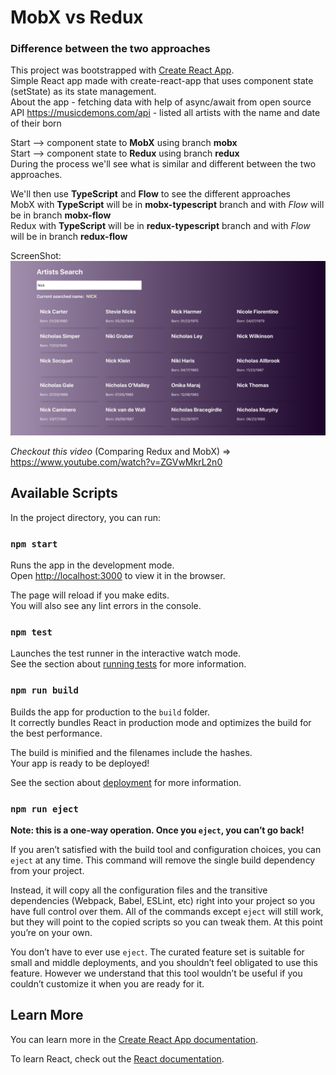 # MobX vs Redux
### Difference between the two approaches

This project was bootstrapped with [Create React App](https://github.com/facebook/create-react-app).<br>
Simple React app made with create-react-app that uses component state (setState) as its state management.<br>
About the app - fetching data with help of async/await from open source API https://musicdemons.com/api - listed all artists with the name and date of their born<br>

Start --> component state to **MobX** using branch **mobx**<br>
Start --> component state to **Redux** using branch **redux**<br>
During the process we'll see what is similar and different between the two approaches.<br>

We'll then use **TypeScript** and **Flow** to see the different approaches<br>
MobX with **TypeScript** will be in **mobx-typescript** branch and with *Flow* will be in branch **mobx-flow**<br>
Redux with **TypeScript** will be in **redux-typescript** branch and with *Flow* will be in branch **redux-flow**<br>

ScreenShot: 
![Screenshot](screenshot.png)

*Checkout this video* (Comparing Redux and MobX) => https://www.youtube.com/watch?v=ZGVwMkrL2n0

## Available Scripts

In the project directory, you can run:

### `npm start`

Runs the app in the development mode.<br>
Open [http://localhost:3000](http://localhost:3000) to view it in the browser.

The page will reload if you make edits.<br>
You will also see any lint errors in the console.

### `npm test`

Launches the test runner in the interactive watch mode.<br>
See the section about [running tests](https://facebook.github.io/create-react-app/docs/running-tests) for more information.

### `npm run build`

Builds the app for production to the `build` folder.<br>
It correctly bundles React in production mode and optimizes the build for the best performance.

The build is minified and the filenames include the hashes.<br>
Your app is ready to be deployed!

See the section about [deployment](https://facebook.github.io/create-react-app/docs/deployment) for more information.

### `npm run eject`

**Note: this is a one-way operation. Once you `eject`, you can’t go back!**

If you aren’t satisfied with the build tool and configuration choices, you can `eject` at any time. This command will remove the single build dependency from your project.

Instead, it will copy all the configuration files and the transitive dependencies (Webpack, Babel, ESLint, etc) right into your project so you have full control over them. All of the commands except `eject` will still work, but they will point to the copied scripts so you can tweak them. At this point you’re on your own.

You don’t have to ever use `eject`. The curated feature set is suitable for small and middle deployments, and you shouldn’t feel obligated to use this feature. However we understand that this tool wouldn’t be useful if you couldn’t customize it when you are ready for it.

## Learn More

You can learn more in the [Create React App documentation](https://facebook.github.io/create-react-app/docs/getting-started).

To learn React, check out the [React documentation](https://reactjs.org/).

